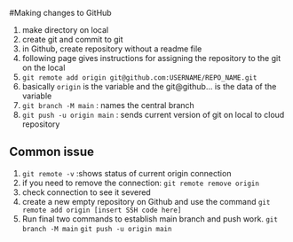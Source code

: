 #Making changes to GitHub

1. make directory on local
2. create git and commit to git
3. in Github, create repository without a readme file
4. following page gives instructions for assigning the repository to the git on the local
5. `git remote add origin git@github.com:USERNAME/REPO_NAME.git`
6. basically `origin` is the variable and the git@github... is the data of the variable
7. `git branch -M main` : names the central branch
8. `git push -u origin main` : sends current version of git on local to cloud repository

## Common issue
1. `git remote -v` :shows status of current origin connection
2. if you need to remove the connection: `git remote remove origin`
3. check connection to see it severed
4. create a new empty repository on Github and use the command `git remote add origin [insert SSH code here]`
5. Run final two commands to establish main branch and push work. `git branch -M main` `git push -u origin main`